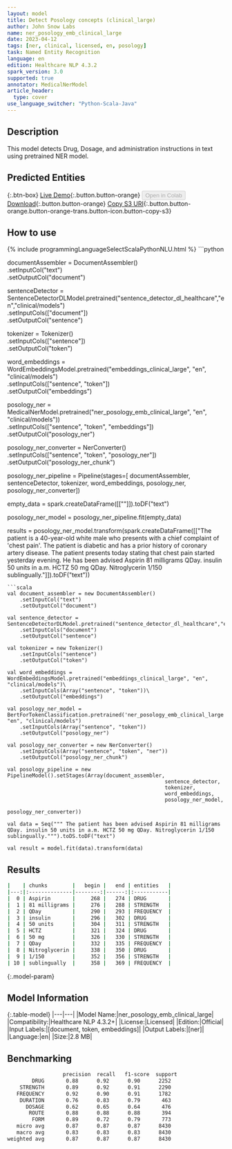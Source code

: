 ```yaml
---
layout: model
title: Detect Posology concepts (clinical_large)
author: John Snow Labs
name: ner_posology_emb_clinical_large
date: 2023-04-12
tags: [ner, clinical, licensed, en, posology]
task: Named Entity Recognition
language: en
edition: Healthcare NLP 4.3.2
spark_version: 3.0
supported: true
annotator: MedicalNerModel
article_header:
  type: cover
use_language_switcher: "Python-Scala-Java"
---
```


## Description

This model detects Drug, Dosage, and administration instructions in text using pretrained NER model.

## Predicted Entities



{:.btn-box}
[Live Demo](https://demo.johnsnowlabs.com/healthcare/NER_POSOLOGY/){:.button.button-orange}
<button class="button button-orange" disabled>Open in Colab</button>
[Download](https://s3.amazonaws.com/auxdata.johnsnowlabs.com/clinical/models/ner_posology_emb_clinical_large_en_4.3.2_3.0_1681303545819.zip){:.button.button-orange}
[Copy S3 URI](s3://auxdata.johnsnowlabs.com/clinical/models/ner_posology_emb_clinical_large_en_4.3.2_3.0_1681303545819.zip){:.button.button-orange.button-orange-trans.button-icon.button-copy-s3}

## How to use



<div class="tabs-box" markdown="1">
{% include programmingLanguageSelectScalaPythonNLU.html %}
```python

documentAssembler = DocumentAssembler()\
    .setInputCol("text")\
    .setOutputCol("document")

sentenceDetector = SentenceDetectorDLModel.pretrained("sentence_detector_dl_healthcare","en","clinical/models") \
    .setInputCols(["document"]) \
    .setOutputCol("sentence") 

tokenizer = Tokenizer()\
    .setInputCols(["sentence"])\
    .setOutputCol("token")

word_embeddings = WordEmbeddingsModel.pretrained("embeddings_clinical_large", "en", "clinical/models")\
    .setInputCols(["sentence", "token"])\
    .setOutputCol("embeddings")

posology_ner = MedicalNerModel.pretrained("ner_posology_emb_clinical_large", "en", "clinical/models")) \
    .setInputCols(["sentence", "token", "embeddings"]) \
    .setOutputCol("posology_ner")
    
posology_ner_converter = NerConverter() \
    .setInputCols(["sentence", "token", "posology_ner"]) \
    .setOutputCol("posology_ner_chunk")

posology_ner_pipeline = Pipeline(stages=[
    documentAssembler, 
    sentenceDetector,
    tokenizer,
    word_embeddings,
    posology_ner,
    posology_ner_converter])

empty_data = spark.createDataFrame([[""]]).toDF("text")

posology_ner_model = posology_ner_pipeline.fit(empty_data)

results = posology_ner_model.transform(spark.createDataFrame([["The patient is a 40-year-old white male who presents with a chief complaint of 'chest pain'. The patient is diabetic and has a prior history of coronary artery disease. The patient presents today stating that chest pain started yesterday evening.  He has been advised Aspirin 81 milligrams QDay. insulin 50 units in a.m. HCTZ 50 mg QDay. Nitroglycerin 1/150 sublingually."]]).toDF("text"))
```
```scala
val document_assembler = new DocumentAssembler()
    .setInputCol("text")
    .setOutputCol("document")

val sentence_detector = SentenceDetectorDLModel.pretrained("sentence_detector_dl_healthcare","en","clinical/models")
    .setInputCols("document")
    .setOutputCol("sentence")

val tokenizer = new Tokenizer()
    .setInputCols("sentence")
    .setOutputCol("token")
    
val word_embeddings = WordEmbeddingsModel.pretrained("embeddings_clinical_large", "en", "clinical/models")\
    .setInputCols(Array("sentence", "token"))\
    .setOutputCol("embeddings")

val posology_ner_model = BertForTokenClassification.pretrained('ner_posology_emb_clinical_large' "en", "clinical/models")
    .setInputCols(Array("sentence", "token"))
    .setOutputCol("posology_ner")

val posology_ner_converter = new NerConverter()
    .setInputCols(Array("sentence", "token", "ner"))
    .setOutputCol("posology_ner_chunk")

val posology_pipeline = new PipelineModel().setStages(Array(document_assembler, 
                                                   sentence_detector,
                                                   tokenizer,
                                                   word_embeddings,
                                                   posology_ner_model,
                                                   posology_ner_converter))

val data = Seq(""" The patient has been advised Aspirin 81 milligrams QDay. insulin 50 units in a.m. HCTZ 50 mg QDay. Nitroglycerin 1/150 sublingually.""").toDS.toDF("text")

val result = model.fit(data).transform(data)
```
</div>

## Results

```bash
|    | chunks        |   begin |   end | entities   |
|---:|:--------------|--------:|------:|:-----------|
|  0 | Aspirin       |     268 |   274 | DRUG       |
|  1 | 81 milligrams |     276 |   288 | STRENGTH   |
|  2 | QDay          |     290 |   293 | FREQUENCY  |
|  3 | insulin       |     296 |   302 | DRUG       |
|  4 | 50 units      |     304 |   311 | STRENGTH   |
|  5 | HCTZ          |     321 |   324 | DRUG       |
|  6 | 50 mg         |     326 |   330 | STRENGTH   |
|  7 | QDay          |     332 |   335 | FREQUENCY  |
|  8 | Nitroglycerin |     338 |   350 | DRUG       |
|  9 | 1/150         |     352 |   356 | STRENGTH   |
| 10 | sublingually  |     358 |   369 | FREQUENCY  |
```

{:.model-param}
## Model Information

{:.table-model}
|---|---|
|Model Name:|ner_posology_emb_clinical_large|
|Compatibility:|Healthcare NLP 4.3.2+|
|License:|Licensed|
|Edition:|Official|
|Input Labels:|[document, token, embeddings]|
|Output Labels:|[ner]|
|Language:|en|
|Size:|2.8 MB|

## Benchmarking

```bash
                  precision  recall   f1-score  support
        DRUG       0.88      0.92      0.90      2252
    STRENGTH       0.89      0.92      0.91      2290
   FREQUENCY       0.92      0.90      0.91      1782
    DURATION       0.76      0.83      0.79       463
      DOSAGE       0.62      0.65      0.64       476
       ROUTE       0.88      0.88      0.88       394
        FORM       0.89      0.72      0.79       773
   micro avg       0.87      0.87      0.87      8430
   macro avg       0.83      0.83      0.83      8430
weighted avg       0.87      0.87      0.87      8430
```